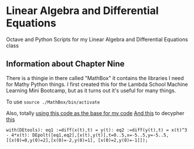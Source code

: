# Linear Algebra and Differential Equations
Octave and Python Scripts for my Linear Algebra and Differential Equations class

## Information about Chapter Nine

There is a thingie in there called "MathBox" it contains the libraries I need for Mathy Python things. I first created this for the Lambda School Machine Learning Mini Bootcamp, but as it turns out it's useful for many things.

To use `source ./MathBox/bin/activate`

Also, totally [using this code as the base for my code](https://gist.github.com/mick001/6c91c9e671adaeb1d00c)
[And this](https://www.maplesoft.com/support/help/maple/view.aspx?path=DEtools/DEplot) to decypher [this](https://www.chegg.com/homework-help/Differential-Equations-and-Linear-Algebra-3rd-edition-chapter-9.1-problem-9P-solution-9780136054252)

`with(DEtools):
eq1 :=diff(x(t),t) = y(t):
eq2 :=diff(y(t),t) = x(t)^3 - 4*x(t):
DEpolt([eq1,eq2],[x(t),y(t)],t=0..5,x=-5..5,y=-5..5,
[[x(0)=0,y(0)=2],[x(0)=-2,y(0)=1], [x(0)=2,y(0)=-1]]);`
